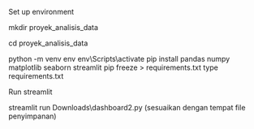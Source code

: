 Set up environment

mkdir proyek_analisis_data

cd proyek_analisis_data

python -m venv env
env\Scripts\activate
pip install pandas numpy matplotlib seaborn streamlit
pip freeze > requirements.txt
type requirements.txt 

Run streamlit 

streamlit run Downloads\dashboard2.py
(sesuaikan dengan tempat file penyimpanan)
